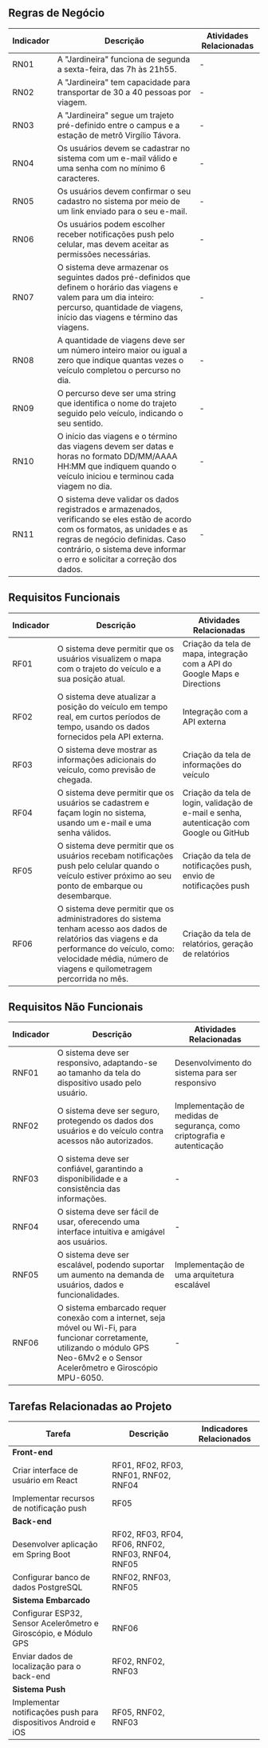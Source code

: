 ## Regras de Negócio

| Indicador | Descrição | Atividades Relacionadas |
| --- | --- | --- |
| RN01 | A "Jardineira" funciona de segunda a sexta-feira, das 7h às 21h55. | - |
| RN02 | A "Jardineira" tem capacidade para transportar de 30 a 40 pessoas por viagem. | - |
| RN03 | A "Jardineira" segue um trajeto pré-definido entre o campus e a estação de metrô Virgílio Távora. | - |
| RN04 | Os usuários devem se cadastrar no sistema com um e-mail válido e uma senha com no mínimo 6 caracteres. | - |
| RN05 | Os usuários devem confirmar o seu cadastro no sistema por meio de um link enviado para o seu e-mail. | - |
| RN06 | Os usuários podem escolher receber notificações push pelo celular, mas devem aceitar as permissões necessárias. | - |
| RN07 | O sistema deve armazenar os seguintes dados pré-definidos que definem o horário das viagens e valem para um dia inteiro: percurso, quantidade de viagens, início das viagens e término das viagens. | - |
| RN08 | A quantidade de viagens deve ser um número inteiro maior ou igual a zero que indique quantas vezes o veículo completou o percurso no dia. | - |
| RN09 | O percurso deve ser uma string que identifica o nome do trajeto seguido pelo veículo, indicando o seu sentido. | - |
| RN10 | O início das viagens e o término das viagens devem ser datas e horas no formato DD/MM/AAAA HH:MM que indiquem quando o veículo iniciou e terminou cada viagem no dia. | - |
| RN11 | O sistema deve validar os dados registrados e armazenados, verificando se eles estão de acordo com os formatos, as unidades e as regras de negócio definidas. Caso contrário, o sistema deve informar o erro e solicitar a correção dos dados. | - |

## Requisitos Funcionais

| Indicador | Descrição | Atividades Relacionadas |
| --- | --- | --- |
| RF01 | O sistema deve permitir que os usuários visualizem o mapa com o trajeto do veículo e a sua posição atual. | Criação da tela de mapa, integração com a API do Google Maps e Directions |
| RF02 | O sistema deve atualizar a posição do veículo em tempo real, em curtos períodos de tempo, usando os dados fornecidos pela API externa. | Integração com a API externa |
| RF03 | O sistema deve mostrar as informações adicionais do veículo, como previsão de chegada. | Criação da tela de informações do veículo |
| RF04 | O sistema deve permitir que os usuários se cadastrem e façam login no sistema, usando um e-mail e uma senha válidos. | Criação da tela de login, validação de e-mail e senha, autenticação com Google ou GitHub |
| RF05 | O sistema deve permitir que os usuários recebam notificações push pelo celular quando o veículo estiver próximo ao seu ponto de embarque ou desembarque. | Criação da tela de notificações push, envio de notificações push |
| RF06 | O sistema deve permitir que os administradores do sistema tenham acesso aos dados de relatórios das viagens e da performance do veículo, como: velocidade média, número de viagens e quilometragem percorrida no mês. | Criação da tela de relatórios, geração de relatórios |

## Requisitos Não Funcionais

| Indicador | Descrição | Atividades Relacionadas |
| --- | --- | --- |
| RNF01 | O sistema deve ser responsivo, adaptando-se ao tamanho da tela do dispositivo usado pelo usuário. | Desenvolvimento do sistema para ser responsivo |
| RNF02 | O sistema deve ser seguro, protegendo os dados dos usuários e do veículo contra acessos não autorizados. | Implementação de medidas de segurança, como criptografia e autenticação |
| RNF03 | O sistema deve ser confiável, garantindo a disponibilidade e a consistência das informações. | - |
| RNF04 | O sistema deve ser fácil de usar, oferecendo uma interface intuitiva e amigável aos usuários. | - |
| RNF05 | O sistema deve ser escalável, podendo suportar um aumento na demanda de usuários, dados e funcionalidades. | Implementação de uma arquitetura escalável |
| RNF06 | O sistema embarcado requer conexão com a internet, seja móvel ou Wi-Fi, para funcionar corretamente, utilizando o módulo GPS Neo-6Mv2 e o Sensor Acelerômetro e Giroscópio MPU-6050. | - |

## Tarefas Relacionadas ao Projeto

| Tarefa | Descrição | Indicadores Relacionados |
| --- | --- | --- |
| **Front-end** |
| Criar interface de usuário em React | RF01, RF02, RF03, RNF01, RNF02, RNF04 |
| Implementar recursos de notificação push | RF05 |
| **Back-end** |
| Desenvolver aplicação em Spring Boot | RF02, RF03, RF04, RF06, RNF02, RNF03, RNF04, RNF05 |
| Configurar banco de dados PostgreSQL | RNF02, RNF03, RNF05 |
| **Sistema Embarcado** |
| Configurar ESP32, Sensor Acelerômetro e Giroscópio, e Módulo GPS | RNF06 |
| Enviar dados de localização para o back-end | RF02, RNF02, RNF03 |
| **Sistema Push** |
| Implementar notificações push para dispositivos Android e iOS | RF05, RNF02, RNF03 |
